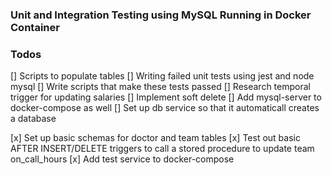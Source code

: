 ### Unit and Integration Testing using MySQL Running in Docker Container

### Todos

[] Scripts to populate tables
[] Writing failed unit tests using jest and node mysql
[] Write scripts that make these tests passed
[] Research temporal trigger for updating salaries
[] Implement soft delete
[] Add mysql-server to docker-compose as well
[] Set up db service so that it automaticall creates a database

[x] Set up basic schemas for doctor and team tables
[x] Test out basic AFTER INSERT/DELETE triggers to call a stored procedure to update team on_call_hours
[x] Add test service to docker-compose

